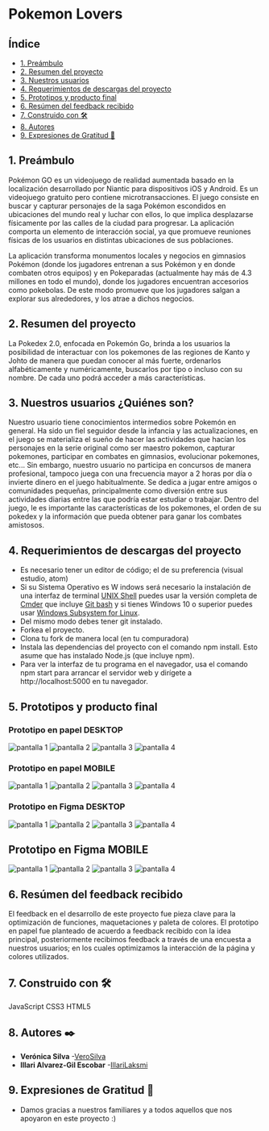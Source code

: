 # Pokemon Lovers

## Índice

* [1. Preámbulo](#1-preámbulo)
* [2. Resumen del proyecto](#2-resumen-del-proyecto)
* [3. Nuestros usuarios](#3-nuestros-usuarios)
* [4. Requerimientos de descargas del proyecto](#4-requerimientos-de-descargas-del-proyecto)
* [5. Prototipos y producto final](#5-prototipos-y-producto-final)
* [6. Resúmen del feedback recibido](#6-resumen-feedback)
* [7. Construido con 🛠️](#7-construido-con)
* [8. Autores](#8-autores)
* [9. Expresiones de Gratitud 🎁](#9-expresiones-de-gratitud)


## 1. Preámbulo

Pokémon GO es un videojuego de realidad aumentada basado en la localización desarrollado por Niantic​ para dispositivos iOS y Android. Es un videojuego gratuito pero contiene microtransacciones. El juego consiste en buscar y capturar personajes de la saga Pokémon escondidos en ubicaciones del mundo real y luchar con ellos, lo que implica desplazarse físicamente por las calles de la ciudad para progresar. La aplicación comporta un elemento de interacción social, ya que promueve reuniones físicas de los usuarios en distintas ubicaciones de sus poblaciones. 

La aplicación transforma monumentos locales y negocios en gimnasios Pokémon (donde los jugadores entrenan a sus Pokémon y en donde combaten otros equipos) y en Pokeparadas (actualmente hay más de 4.3 millones en todo el mundo), donde los jugadores encuentran accesorios como pokebolas. De este modo promueve que los jugadores salgan a explorar sus alrededores, y los atrae a dichos negocios.

## 2. Resumen del proyecto

La Pokedex 2.0, enfocada en Pokemón Go, brinda a los usuarios la posibilidad de interactuar con los pokemones de las regiones de Kanto y Johto de manera que puedan conocer al más fuerte, ordenarlos alfabéticamente y numéricamente, buscarlos por tipo o incluso con su nombre. De cada uno podrá acceder a más características.

## 3. Nuestros usuarios ¿Quiénes son?

Nuestro usuario tiene conocimientos intermedios sobre Pokemón en general. Ha sido un fiel seguidor desde la infancia y las actualizaciones, en el juego se materializa el sueño de hacer las actividades que hacían los personajes en la serie original como ser maestro pokemon, capturar pokemones, participar en combates en gimnasios, evolucionar pokemones, etc...  Sin embargo, nuestro usuario no participa en concursos de manera profesional, tampoco juega con una frecuencia mayor a 2 horas por día o invierte dinero en el juego habitualmente.
Se dedica a jugar entre amigos o comunidades pequeñas, principalmente como diversión entre sus actividades diarias entre las que podría estar estudiar o trabajar.
Dentro del juego, le es importante las características de los pokemones, el orden de su pokedex y la información que pueda obtener para ganar los combates amistosos.

## 4. Requerimientos de descargas del proyecto

* Es necesario tener un editor de código; el de su preferencia (visual estudio, atom)
* Si su Sistema Operativo es W  indows será necesario la instalación de una interfaz de terminal [UNIX Shell](https://github.com/Laboratoria/bootcamp/tree/master/topics/shell) puedes usar la versión completa de [Cmder](https://cmder.net/)
  que incluye [Git bash](https://git-scm.com/download/win) y si tienes Windows 10
  o superior puedes usar [Windows Subsystem for Linux](https://docs.microsoft.com/en-us/windows/wsl/install-win10).
* Del mismo modo debes tener git instalado.
* Forkea el proyecto.
* Clona tu fork de manera local (en tu compuradora)
* Instala las dependencias del proyecto con el comando npm install. Esto asume que has instalado Node.js (que incluye npm).
* Para ver la interfaz de tu programa en el navegador, usa el comando npm start para arrancar el servidor web y dirígete a http://localhost:5000 en tu navegador.

## 5. Prototipos y producto final

### Prototipo en papel DESKTOP
![pantalla 1](prototipos/pantalla1-desktop.jpeg)
![pantalla 2](prototipos/pantalla2-desktop.jpeg)
![pantalla 3](prototipos/pantalla3-desktop.jpeg)
![pantalla 4](prototipos/pantalla4-desktop.jpeg)

### Prototipo en papel MOBILE
![pantalla 1](prototipos/pantalla1-mobile.jpeg)
![pantalla 2](prototipos/pantalla2-mobile.jpeg)
![pantalla 3](prototipos/pantalla3-mobile.jpeg)
![pantalla 4](prototipos/pantalla4-mobile.jpeg)

### Prototipo en Figma DESKTOP
![pantalla 1](prototipos/pantalla1-desktop.png)
![pantalla 2](prototipos/pantalla2-desktop.png)
![pantalla 3](prototipos/pantalla3-desktop.png)
![pantalla 4](prototipos/pantalla4-desktop.png)

## Prototipo en Figma MOBILE
![pantalla 1](prototipos/pantalla1-mobile.png)
![pantalla 2](prototipos/pantalla2-mobile.png)
![pantalla 3](prototipos/pantalla3-mobile.png)
![pantalla 4](prototipos/pantalla4-mobile.png)

## 6. Resúmen del feedback recibido 

El feedback en el desarrollo de este proyecto fue pieza clave para la optimización de funciones, maquetaciones y paleta de colores. El prototipo en papel fue planteado de acuerdo a feedback recibido con la idea principal, posteriormente recibimos feedback a través de una encuesta a nuestros usuarios; en los cuales optimizamos la interacción de la página y colores utilizados.
## 7. Construido con 🛠️
JavaScript
CSS3
HTML5
## 8. Autores ✒️

* **Verónica Silva** -[VeroSilva](https://github.com/VeroSilva)
* **Illari Alvarez-Gil Escobar** -[IllariLaksmi](https://github.com/IllariLaksmi)

## 9. Expresiones de Gratitud 🎁

* Damos gracias a nuestros familiares y a todos aquellos que nos apoyaron en este proyecto :)


